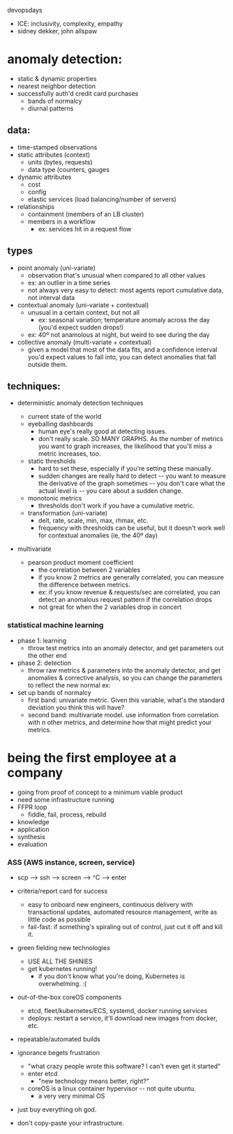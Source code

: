 devopsdays

- ICE: inclusivity, complexity, empathy
- sidney dekker, john allspaw

# anomaly detection:
- static & dynamic properties
- nearest neighbor detection
- successfully auth'd credit card purchases
  - bands of normalcy
  - diurnal patterns

## data:
- time-stamped observations
- static attributes (context)
  - units (bytes, requests)
  - data type (counters, gauges
- dynamic attributes
  - cost
  - config
  - elastic services (load balancing/number of servers)
- relationships
  - containment (members of an LB cluster)
  - members in a workflow
    - ex: services hit in a request flow

## types
- point anomaly (uni-variate)
  - observation that's unusual when compared to all other values
  - ex: an outlier in a time series
  - not always very easy to detect: most agents report cumulative data, not interval data
- contextual anomaly (uni-variate + contextual)
  - unusual in a certain context, but not all
    - ex: seasonal variation; temperature anomaly across the day (you'd expect sudden drops!)
  - ex: 40º not anamolous at night, but weird to see during the day
- collective anomaly (multi-variate + contextual)
  - given a model that most of the data fits, and a confidence interval you'd expect values to fall into, you can detect anomalies that fall outside them.

## techniques:
- deterministic anomaly detection techniques
  - current state of the world
  - eyeballing dashboards
    - human eye's really good at detecting issues.
    - don't really scale. SO MANY GRAPHS. As the number of metrics you want to graph increases, the likelihood that you'll miss a metric increases, too.
  - static thresholds
    - hard to set these, especially if you're setting these manually.
    - sudden changes are really hard to detect -- you want to measure the derivative of the graph sometimes -- you don't care what the actual level is -- you care about a sudden change.
  - monotonic metrics
    - thresholds don't work if you have a cumulative metric.
  - transformation (uni-variate)
    - delt, rate, scale, min, max, rhmax, etc.
    - frequency with thresholds can be useful, but it doesn't work well for contextual anomalies (ie, the 40º day)

- multivariate
  - pearson product moment coefficient
    - the correlation between 2 variables
    - if you know 2 metrics are generally correlated, you can measure the difference between metrics.
    - ex: if you know revenue & requests/sec are correlated, you can detect an anomalous request pattern if the correlation drops
    - not great for when the 2 variables drop in concert

### statistical machine learning
- phase 1: learning
  - throw test metrics into an anomaly detector, and get parameters out the other end
- phase 2: detection
  - throw raw metrics & parameters into the anomaly detector, and get anomalies & corrective analysis, so you can change the parameters to reflect the new normal
ex:
- set up bands of normalcy
  - first band: univariate metric. Given this variable, what's the standard deviation you think this will have?
  - second band: multivariate model. use information from correlation with n other metrics, and determine how that might predict your metrics.


# being the first employee at a company

- going from proof of concept to a minimum viable product
- need some infrastructure running
- FFPR loop
  - fiddle, fail, process, rebuild
- knowledge
- application
- synthesis
- evaluation

### ASS (AWS instance, screen, service)
- scp --> ssh --> screen --> ^C --> enter

- criteria/report card for success
  - easy to onboard new engineers, continuous delivery with transactional updates, automated resource management, write as little code as possible
  - fail-fast: if something's spiraling out of control, just cut it off and kill it.

- green fielding new technologies
  - USE ALL THE SHINIES
  - get kubernetes running!
    - if you don't know what you're doing, Kubernetes is overwhelming. :(

- out-of-the-box coreOS components
  - etcd, fleet/kubernetes/ECS, systemd, docker running services
  - deploys: restart a service, it'll download new images from docker, etc.

- repeatable/automated builds

- ignorance begets frustration
  - "what crazy people wrote this software? I can't even get it started"
  - enter etcd
    - "new technology means better, right?"
  - coreOS is a linux container hypervisor -- not quite ubuntu.
    - a very very minimal OS

- just buy everything oh god.

- don't copy-paste your infrastructure.

